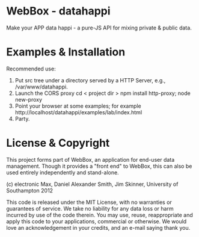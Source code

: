 WebBox - datahappi 
=====================

Make your APP data happi - a pure-JS API for mixing private &amp;
public data.


Examples & Installation
======================

Recommended use:

1. Put src tree under a directory served by a HTTP Server, e.g., /var/www/datahappi.
2. Launch the CORS proxy
   cd &lt; project dir &gt;
   npm install http-proxy;
   node new-proxy
3. Point your browser at some examples; for example http://localhost/datahappi/examples/lab/index.html
4. Party.

License & Copyright
======================

This project forms part of WebBox, an application for end-user data management.
Though it provides a "front end" to WebBox, this can also be used entirely 
independently and stand-alone.
 
(c) electronic Max, Daniel Alexander Smith, Jim Skinner, University of Southampton 2012

This code is released under the MIT License, with no warranties or 
guarantees of service.  We take no liability for any data loss or harm
incurred by use of the code therein.  You may use, reuse, reappropriate
and apply this code to your applications, commercial or otherwise. We
would love an acknowledgement in your credits, and an e-mail saying thank
you.





